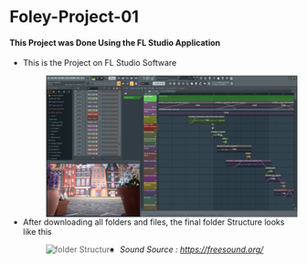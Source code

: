 # Foley-Project-01
 
#### This Project was Done Using the FL Studio Application

* This is the Project on FL Studio Software

   > <img src="Final Out/Foley Project in Fl Studio.png" alt="FL Studio Application" style="float: left; margin-right: 10px;" />

* After downloading all folders and files, the final folder Structure looks like this 

   > <img src="Final Out/Foley Project 02 Folder Structure.png" alt="folder Structure" style="float: left; margin-right: 10px;" />

* <I>Sound Source : https://freesound.org/ </i>
